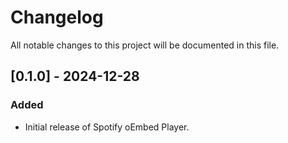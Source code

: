 # Changelog

All notable changes to this project will be documented in this file.

## [0.1.0] - 2024-12-28

### Added

- Initial release of Spotify oEmbed Player.
